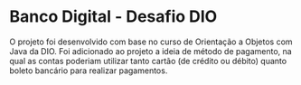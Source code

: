 # Banco Digital - Desafio DIO

O projeto foi desenvolvido com base no curso de Orientação a Objetos com Java da DIO.
Foi adicionado ao projeto a ideia de método de pagamento, na qual as contas poderiam utilizar tanto cartão (de crédito ou débito) quanto boleto bancário
para realizar pagamentos.
